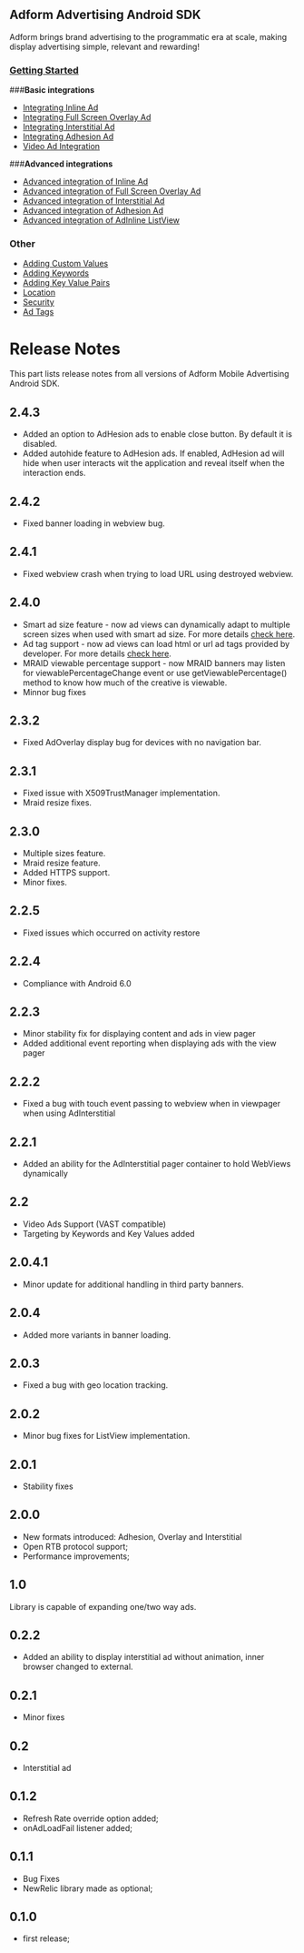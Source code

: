 ##  Adform Advertising Android SDK

Adform brings brand advertising to the programmatic era at scale, making display advertising simple, relevant and rewarding!

### [Getting Started](https://github.com/adform/adform-android-sdk/wiki/Getting-Started)

###**Basic integrations**

* [Integrating Inline Ad](https://github.com/adform/adform-android-sdk/wiki/Integrating-Inline-Ad)
* [Integrating Full Screen Overlay Ad](https://github.com/adform/adform-android-sdk/wiki/Integrating-Full-Screen-Overlay-Ad)
* [Integrating Interstitial Ad](https://github.com/adform/adform-android-sdk/wiki/Integrating-Interstitial-Ad)
* [Integrating Adhesion Ad](https://github.com/adform/adform-android-sdk/wiki/Integrating-Adhesion-Ad)
* [Video Ad Integration](https://github.com/adform/adform-android-sdk/wiki/Video-Ad-Integration)

###**Advanced integrations**

* [Advanced integration of Inline Ad](https://github.com/adform/adform-android-sdk/wiki/Advanced-integration-of-Inline-Ad)
* [Advanced integration of Full Screen Overlay Ad](https://github.com/adform/adform-android-sdk/wiki/Advanced-integration-of-Full-Screen-Overlay-Ad)
* [Advanced integration of Interstitial Ad](https://github.com/adform/adform-android-sdk/wiki/Advanced-integration-of-Interstitial-Ad)
* [Advanced integration of Adhesion Ad](https://github.com/adform/adform-android-sdk/wiki/Advanced-integration-of-Adhesion-Ad)
* [Advanced integration of AdInline ListView](https://github.com/adform/adform-android-sdk/wiki/Advanced-integration-of-AdInline-ListView)

### **Other**

* [Adding Custom Values](https://github.com/adform/adform-android-sdk/wiki/Adding-Custom-Values)
* [Adding Keywords](https://github.com/adform/adform-android-sdk/wiki/Adding-keywords)
* [Adding Key Value Pairs](https://github.com/adform/adform-android-sdk/wiki/Adding-key-value-pairs)
* [Location](https://github.com/adform/adform-android-sdk/wiki/Location)
* [Security](https://github.com/adform/adform-android-sdk/wiki/Security)
* [Ad Tags](https://github.com/adform/adform-android-sdk/wiki/Ad-Tags)

# Release Notes

This part lists release notes from all versions of Adform Mobile Advertising Android SDK.

## 2.4.3

* Added an option to AdHesion ads to enable close button. By default it is disabled.
* Added autohide feature to AdHesion ads. If enabled, AdHesion ad will hide when user interacts wit the application and reveal itself when the interaction ends.

## 2.4.2

* Fixed banner loading in webview bug.

## 2.4.1

* Fixed webview crash when trying to load URL using destroyed webview.

## 2.4.0

* Smart ad size feature - now ad views can dynamically adapt to multiple screen sizes when used with smart ad size. For more details [check here](https://github.com/adform/adform-android-sdk/wiki/Advanced-integration-of-Inline-Ad#smart-ad-size).
* Ad tag support - now ad views can load html or url ad tags provided by developer. For more details [check here](https://github.com/adform/adform-android-sdk/wiki/Ad-Tags).
* MRAID viewable percentage support - now MRAID banners may listen for viewablePercentageChange event or use getViewablePercentage() method to know how much of the creative is viewable.  
* Minnor bug fixes

## 2.3.2

* Fixed AdOverlay display bug for devices with no navigation bar. 

## 2.3.1

* Fixed issue with X509TrustManager implementation.
* Mraid resize fixes.

## 2.3.0

* Multiple sizes feature.
* Mraid resize feature.
* Added HTTPS support.
* Minor fixes.

## 2.2.5

* Fixed issues which occurred on activity restore

## 2.2.4

* Compliance with Android 6.0

## 2.2.3

* Minor stability fix for displaying content and ads in view pager
* Added additional event reporting when displaying ads with the view pager

## 2.2.2

* Fixed a bug with touch event passing to webview when in viewpager when using AdInterstitial
 
## 2.2.1

* Added an ability for the AdInterstitial pager container to hold WebViews dynamically

## 2.2

* Video Ads Support (VAST compatible)
* Targeting by Keywords and Key Values added

## 2.0.4.1

* Minor update for additional handling in third party banners.

## 2.0.4

* Added more variants in banner loading.

## 2.0.3

* Fixed a bug with geo location tracking.

## 2.0.2

* Minor bug fixes for ListView implementation.

## 2.0.1

* Stability fixes

## 2.0.0

* New formats introduced: Adhesion, Overlay and Interstitial
* Open RTB protocol support;
* Performance improvements;

## 1.0

Library is capable of expanding one/two way ads. 

## 0.2.2

* Added an ability to display interstitial ad without animation, inner browser changed to external.

## 0.2.1

* Minor fixes

## 0.2

* Interstitial ad

## 0.1.2

* Refresh Rate override option added;
* onAdLoadFail listener added;

## 0.1.1

* Bug Fixes
* NewRelic library made as optional;

## 0.1.0

* first release;



